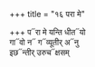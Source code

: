 +++
title = "१६ परा मे"

+++
प᳓रा मे यन्ति धीत᳓यो  
गा᳓वो न᳓ ग᳓व्यूतीर् अ᳓नु  
इछ᳓न्तीर् उरुच᳓क्षसम्